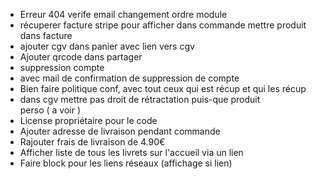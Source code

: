 - Erreur 404 verife email
changement ordre module
- récuperer facture stripe pour afficher dans commande
mettre produit dans facture
- ajouter cgv dans panier avec lien vers cgv
- Ajouter qrcode dans partager
- suppression compte
- avec mail de confirmation de suppression de compte
- Bien faire politique conf, avec tout ceux qui est récup et qui les récup
- dans cgv mettre pas droit de rétractation puis-que produit perso ( a voir )
- License propriétaire pour le code
- Ajouter adresse de livraison pendant commande
- Rajouter frais de livraison de 4.90€
- Afficher liste de tous les livrets sur l'accueil via un lien
- Faire block pour les liens réseaux (affichage si lien)